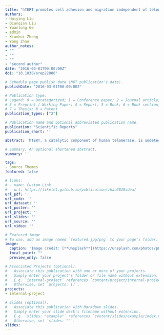 ```yaml
---
title: "hTERT promotes cell adhesion and migration independent of telomerase activity"
authors:
- Haiying Liu
- Qianqian Liu
- Yuanlong Ge
- admin
- Xiaohui Zheng
- Yong Zhao
author_notes:
- ""
- ""
- ""
- "second author"
date: "2016-03-01T00:00:00Z"
doi: "10.1038/srep22886"

# Schedule page publish date (NOT publication's date).
publishDate: "2016-03-01T00:00:00Z"

# Publication type.
# Legend: 0 = Uncategorized; 1 = Conference paper; 2 = Journal article;
# 3 = Preprint / Working Paper; 4 = Report; 5 = Book; 6 = Book section;
# 7 = Thesis; 8 = Patent
publication_types: ["2"]

# Publication name and optional abbreviated publication name.
publication: "Scientific Reports"
publication_short: ''

abstract: 'hTERT, a catalytic component of human telomerase, is undetectable in normal somatic cells but up-regulated in cancer and stem cells where telomere length is maintained by telomerase. Accumulated evidence indicates that hTERT may have noncanonical functions beyond telomerase by regulating the expression of particular genes. However, comprehensive identification of the genes regulated by hTERT is unavailable. In this report, we expressed WT hTERT and hTERTmut which displays dysfunctional catalytic activity, in human U2OS cancer cells and VA-13 immortalized fibroblast cells, both of which lack endogenous hTERT and hTR expression. Changes in gene expression induced by hTERT and hTERT-mut expression were determined by genome-wide RNA-seq and verified by qPCR. Our results showed that hTERT affects different genes in two cell lines, implying that the regulation of gene expression by hTERT is indirect and cell type dependent. Moreover, functional analysis identifies cell adhesion-related genes that have been changed by hTERT in both cell lines. Adhesion experiments revealed that hTERT expression significantly increases cell adhesion. Monolayer wound healing and transwell assays demonstrated increased cell migration upon hTERT expression. These results provide new evidence to support a noncanonical function for hTERT in promoting tumorigenesis.'

# Summary. An optional shortened abstract.
summary: ''

tags:
- Source Themes
featured: false

# links:
# - name: Custom Link
#   url: https://likelet.github.io/publication/zhao2018idea/
url_pdf: ''
url_code: ''
url_dataset: ''
url_poster: ''
url_project: ''
url_slides: ''
url_source: ''
url_video: ''

# Featured image
# To use, add an image named `featured.jpg/png` to your page's folder. 
image:
  caption: 'Image credit: [**Unsplash**](https://unsplash.com/photos/pLCdAaMFLTE)'
  focal_point: ""
  preview_only: false

# Associated Projects (optional).
#   Associate this publication with one or more of your projects.
#   Simply enter your project's folder or file name without extension.
#   E.g. `internal-project` references `content/project/internal-project/index.md`.
#   Otherwise, set `projects: []`.
projects:
- internal-project

# Slides (optional).
#   Associate this publication with Markdown slides.
#   Simply enter your slide deck's filename without extension.
#   E.g. `slides: "example"` references `content/slides/example/index.md`.
#   Otherwise, set `slides: ""`.
slides:
---
```


